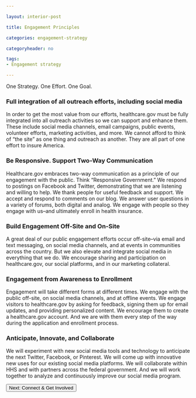 ```yaml
---

layout: interior-post

title: Engagement Principles

categories: engagement-strategy

categoryheader: no

tags:
- Engagement strategy

--- 
```


<p class="lead">One Strategy. One Effort. One Goal.</p>
<h3 class="principle">Full integration of all outreach efforts, including social media</h3>
<p>In order to get the most value from our efforts, healthcare.gov must be fully integrated into all outreach activities so we can support and enhance them. These include social media channels, email campaigns, public events, volunteer efforts, marketing activities, and more. We cannot afford to think of “the site” as one thing and outreach as another. They are all part of one effort to insure America.</p>
<h3 class="principle">Be Responsive. Support Two-Way Communication</h3>
<p>Healthcare.gov embraces two-way communication as a principle of our engagement with the public. Think “Responsive Government.” We respond to postings on Facebook and Twitter, demonstrating that we are listening and willing to help. We thank people for useful feedback and support. We accept and respond to comments on our blog. We answer user questions in a variety of forums, both digital and analog. We engage with people so they engage with us&ndash;and ultimately enroll in health insurance.</p>
<h3 class="principle">Build Engagement Off-Site and On-Site</h3>
<p>A great deal of our public engagement efforts occur off-site&ndash;via email and text messaging, on social media channels, and at events in communities across the country. But we also elevate and integrate social media in everything that we do. We encourage sharing and participation on healthcare.gov, our social platforms, and in our marketing collateral.</p>
<h3 class="principle">Engagement from Awareness to Enrollment</h3>
<p>Engagement will take different forms at different times. We engage with the public off-site, on social media channels, and at offline events. We engage visitors to healthcare.gov by asking for feedback, signing them up for email updates, and providing personalized content. We encourage them to create a healthcare.gov account. And we are with them every step of the way during the application and enrollment process. </p>
<h3 class="principle">Anticipate, Innovate, and Collaborate</h3>
<p>We will experiment with new social media tools and technology to anticipate the next Twitter, Facebook, or Pinterest. We will come up with innovative new uses for our existing social media platforms. We will collaborate within HHS and with partners across the federal government. And we will work together to analyze and continuously improve our social media program.</p>
<div class="article-end"><a href="/engagement-recommendations/connect-get-involved/" title="Connect &amp; Get Involved"><button type="button" class="btn btn-large">Next: Connect &amp; Get Involved</button></a></div>

